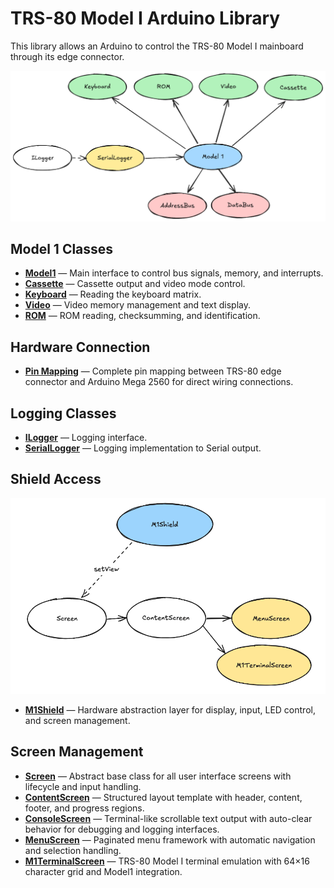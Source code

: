 # TRS-80 Model I Arduino Library

This library allows an Arduino to control the TRS-80 Model I mainboard through its edge connector.

![Overview](..//Images/Overview.png)

## Model 1 Classes

- [**Model1**](Model1.md) — Main interface to control bus signals, memory, and interrupts.
- [**Cassette**](Cassette.md) — Cassette output and video mode control.
- [**Keyboard**](Keyboard.md) — Reading the keyboard matrix.
- [**Video**](Video.md) — Video memory management and text display.
- [**ROM**](ROM.md) — ROM reading, checksumming, and identification.

## Hardware Connection

- [**Pin Mapping**](PinMapping.md) — Complete pin mapping between TRS-80 edge connector and Arduino Mega 2560 for direct wiring connections.

## Logging Classes

- [**ILogger**](ILogger.md) — Logging interface.
- [**SerialLogger**](SerialLogger.md) — Logging implementation to Serial output.

## Shield Access

![M1Shield](..//Images/M1Shield.png)

- [**M1Shield**](M1Shield.md) — Hardware abstraction layer for display, input, LED control, and screen management.

## Screen Management

- [**Screen**](Screen.md) — Abstract base class for all user interface screens with lifecycle and input handling.
- [**ContentScreen**](ContentScreen.md) — Structured layout template with header, content, footer, and progress regions.
- [**ConsoleScreen**](ConsoleScreen.md) — Terminal-like scrollable text output with auto-clear behavior for debugging and logging interfaces.
- [**MenuScreen**](MenuScreen.md) — Paginated menu framework with automatic navigation and selection handling.
- [**M1TerminalScreen**](M1TerminalScreen.md) — TRS-80 Model I terminal emulation with 64×16 character grid and Model1 integration.
